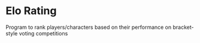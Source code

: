 # Elo Rating
Program to rank players/characters based on their performance on bracket-style voting competitions
